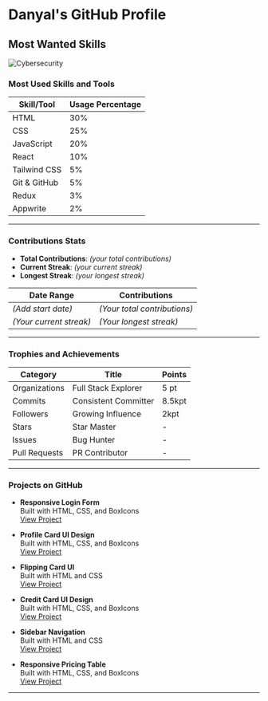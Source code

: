 # Danyal's GitHub Profile

## Most Wanted Skills

![Cybersecurity](https://upload.wikimedia.org/wikipedia/commons/thumb/d/d6/Lock_icon_blue_16px_01.svg/1200px-Lock_icon_blue_16px_01.svg.png)

### Most Used Skills and Tools

| Skill/Tool        | Usage Percentage |
|-------------------|------------------|
| HTML              | 30%              |
| CSS               | 25%              |
| JavaScript        | 20%              |
| React             | 10%              |
| Tailwind CSS      | 5%               |
| Git & GitHub      | 5%               |
| Redux             | 3%               |
| Appwrite          | 2%               |

---

### Contributions Stats

- **Total Contributions**: _(your total contributions)_
- **Current Streak**: _(your current streak)_
- **Longest Streak**: _(your longest streak)_

| Date Range             | Contributions            |
|------------------------|--------------------------|
| _(Add start date)_      | _(Your total contributions)_ |
| _(Your current streak)_ | _(Your longest streak)_  |

---

### Trophies and Achievements

| Category        | Title               | Points  |
|-----------------|---------------------|---------|
| Organizations   | Full Stack Explorer  | 5 pt    |
| Commits         | Consistent Committer | 8.5kpt  |
| Followers       | Growing Influence    | 2kpt    |
| Stars           | Star Master          | -       |
| Issues          | Bug Hunter           | -       |
| Pull Requests   | PR Contributor       | -       |

---

### Projects on GitHub

- **Responsive Login Form**  
  Built with HTML, CSS, and BoxIcons  
  [View Project](https://github.com/yourusername/responsive-login-form)

- **Profile Card UI Design**  
  Built with HTML, CSS, and BoxIcons  
  [View Project](https://github.com/yourusername/profile-card-ui)

- **Flipping Card UI**  
  Built with HTML and CSS  
  [View Project](https://github.com/yourusername/flipping-card-ui)

- **Credit Card UI Design**  
  Built with HTML, CSS, and BoxIcons  
  [View Project](https://github.com/yourusername/credit-card-ui)

- **Sidebar Navigation**  
  Built with HTML and CSS  
  [View Project](https://github.com/yourusername/sidebar-navigation)

- **Responsive Pricing Table**  
  Built with HTML, CSS, and BoxIcons  
  [View Project](https://github.com/yourusername/pricing-table)

---


